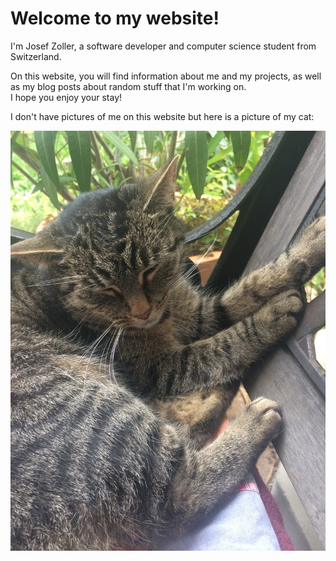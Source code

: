 # Welcome to my website!

I'm Josef Zoller, a software developer and computer science student from Switzerland.

On this website, you will find information about me and my projects,
as well as my blog posts about random stuff that I'm working on.\
I hope you enjoy your stay!

I don't have pictures of me on this website but here is a picture of my cat:

![A (very cute) picture of my cat](../images/cat.jpg)
